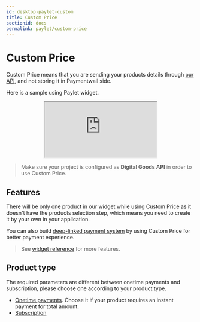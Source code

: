 ```yaml
---
id: desktop-paylet-custom
title: Custom Price
sectionid: docs
permalink: paylet/custom-price
---
```


# Custom Price

Custom Price means that you are sending your products details through [our API](/API-Reference#section-paylet-custom), and not storing it in Paymentwall side.

Here is a sample using Paylet widget.

<div class="docs-iframe" style="text-align: center;">
	<iframe src="https://api.paymentwall.com/api/subscription/?key=cd36b8635c7296dad972a239142c4b84&uid=user40012&widget=pw_1&amount=0.99&currencyCode=USD&ag_name=Gold+Membership&ag_type=fixed&ag_external_id=pw_t_2017051900001&sign_version=2&sign=0802bcbf5754b056458d4036fca74d24"></iframe>
</div>

> Make sure your project is configured as **Digital Goods API** in order to use Custom Price.

## Features

There will be only one product in our widget while using Custom Price as it doesn't have the products selection step, which means you need to create it by your own in your application. 

You can also build [deep-linked payment system](/paylet/widget/reference#deep-linked-payment-system) by using Custom Price for better payment experience. 

> See [widget reference](/paylet/widget/reference) for more features.

## Product type

The required parameters are different between onetime payments and subscription, please choose one according to your product type.

* [Onetime payments](/paylet/custom/onetime). Choose it if your product requires an instant payment for total amount.
* [Subscription](/paylet/custom/subscription)